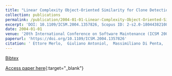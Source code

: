 ```yaml
---
title: "Linear Complexity Object-Oriented Similarity for Clone Detection and Software Evolution Analyses"
collection: publications
permalink: /publication/2004-01-01-Linear-Complexity-Object-Oriented-Similarity-for-Clone-Detection-and-Software-Evolution-Analyses
excerpt: 'DOI: 10.1109/ICSM.2004.1357826, Scopus ID: 2-s2.0-18044382108, Cited by: 21'
date: 2004-01-01
venue: '20th International Conference on Software Maintenance (ICSM 2004), 11-17 September 2004, Chicago, IL, USA'
paperurl: 'https://doi.org/10.1109/ICSM.2004.1357826'
citation: ' Ettore Merlo,  Giuliano Antoniol,  Massimiliano Di Penta,  Vincenzo Rollo, &quot;Linear Complexity Object-Oriented Similarity for Clone Detection and Software Evolution Analyses.&quot; 20th International Conference on Software Maintenance (ICSM 2004), 11-17 September 2004, Chicago, IL, USA, 2004.'
---
```

[Bibtex](https://dblp.org/rec/bib/conf/icsm/MerloAPR04)

[Access paper here](https://doi.org/10.1109/ICSM.2004.1357826){:target="_blank"}
